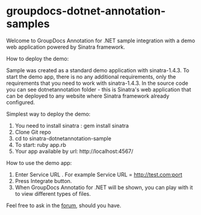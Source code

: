 groupdocs-dotnet-annotation-samples
=============================
Welcome to GroupDocs Annotation for .NET sample integration with a demo web application powered by Sinatra framework.

How to deploy the demo:

Sample was created as a standard demo application with sinatra-1.4.3. To start the demo app, there is no any additional requirements, only the requirements that you need to work with sinatra-1.4.3. In the source code you can see dotnetannotation folder - this is Sinatra's web application that can be deployed to any website where Sinatra framework already configured.

Simplest way to deploy the demo: 

1. You need to install sinatra : gem install sinatra
2. Clone Git repo
3. cd to sinatra-dotnetannotation-sample
4. To start: ruby app.rb
5. Your app available by url: http://localhost:4567/

How to use the demo app:

1. Enter Service URL . For example Service URL = http://test.com:port
2. Press Integrate button.
3. When GroupDocs Annotatio for .NET will be shown, you can play with it to view different types of files.

Feel free to ask in the <a href="http://community.groupdocs.com/Forums/Default.aspx">forum</a>, should you have.